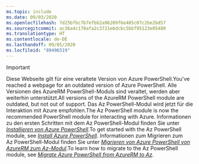 ```yaml
---
ms.topic: include
ms.date: 09/03/2020
ms.openlocfilehash: 7d25bfbc7b7efbb2a96209f6e485c07c2be2bd57
ms.sourcegitcommit: ac36a4c178afa2c3721e6dcbc5bbf95123e05480
ms.translationtype: HT
ms.contentlocale: de-DE
ms.lasthandoff: 09/05/2020
ms.locfileid: "89496519"
---
```

> [!IMPORTANT]
> <span data-ttu-id="93b85-101">Diese Webseite gilt für eine veraltete Version von Azure PowerShell.</span><span class="sxs-lookup"><span data-stu-id="93b85-101">You've reached a webpage for an outdated version of Azure PowerShell.</span></span> <span data-ttu-id="93b85-102">Alle Versionen des AzureRM PowerShell-Moduls sind veraltet, werden aber weiterhin unterstützt.</span><span class="sxs-lookup"><span data-stu-id="93b85-102">All versions of the AzureRM PowerShell module are outdated, but not out of support.</span></span> <span data-ttu-id="93b85-103">Das Az PowerShell-Modul wird jetzt für die Interaktion mit Azure empfohlen.</span><span class="sxs-lookup"><span data-stu-id="93b85-103">The Az PowerShell module is now the recommended PowerShell module for interacting with Azure.</span></span> <span data-ttu-id="93b85-104">Informationen zu den ersten Schritten mit dem Az PowerShell-Modul finden Sie unter [_Installieren von Azure PowerShell_](https://docs.microsoft.com/powershell/azure/install-az-ps).</span><span class="sxs-lookup"><span data-stu-id="93b85-104">To get started with the Az PowerShell module, see [_Install Azure PowerShell_](https://docs.microsoft.com/powershell/azure/install-az-ps).</span></span> <span data-ttu-id="93b85-105">Informationen zum Migrieren zum Az PowerShell-Modul finden Sie unter [_Migrieren von Azure PowerShell von AzureRM zum Az-Modul_](https://aka.ms/azpsmigrate).</span><span class="sxs-lookup"><span data-stu-id="93b85-105">To learn how to migrate to the Az PowerShell module, see [_Migrate Azure PowerShell from AzureRM to Az_](https://aka.ms/azpsmigrate).</span></span>
